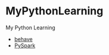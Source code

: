 # MyPythonLearning
My Python Learning
* [behave](https://github.com/Amalio769/MyLearning/blob/master/docs/python/docs/behave/behave.md)
* [PySpark](https://github.com/Amalio769/MyLearning/blob/master/docs/python/docs/pyspark/pyspark.md)